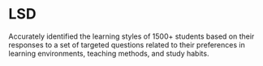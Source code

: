 # LSD
Accurately identified the learning styles of 1500+ students based on their responses to a set of targeted questions related to their preferences in learning environments, teaching methods, and study habits.

